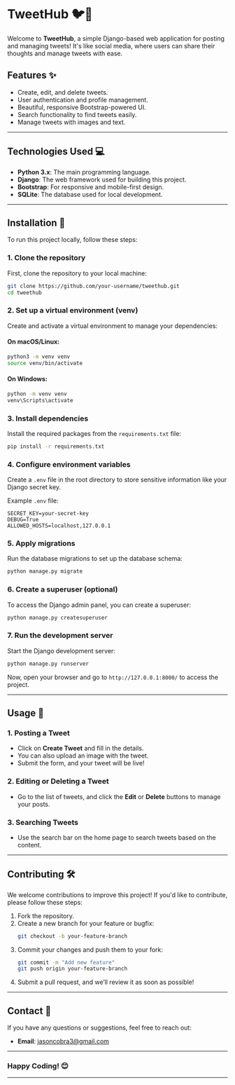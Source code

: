 

# **TweetHub** 🐦📱

Welcome to **TweetHub**, a simple Django-based web application for posting and managing tweets! It's like social media, where users can share their thoughts and manage tweets with ease.

## **Features** ✨
- Create, edit, and delete tweets.
- User authentication and profile management.
- Beautiful, responsive Bootstrap-powered UI.
- Search functionality to find tweets easily.
- Manage tweets with images and text.
  
---

## **Technologies Used** 💻
- **Python 3.x**: The main programming language.
- **Django**: The web framework used for building this project.
- **Bootstrap**: For responsive and mobile-first design.
- **SQLite**: The database used for local development.

---

## **Installation** 🔧

To run this project locally, follow these steps:

### **1. Clone the repository**
First, clone the repository to your local machine:

```bash
git clone https://github.com/your-username/tweethub.git
cd tweethub
```

### **2. Set up a virtual environment (venv)**
Create and activate a virtual environment to manage your dependencies:

#### On macOS/Linux:
```bash
python3 -m venv venv
source venv/bin/activate
```

#### On Windows:
```bash
python -m venv venv
venv\Scripts\activate
```

### **3. Install dependencies**
Install the required packages from the `requirements.txt` file:

```bash
pip install -r requirements.txt
```

### **4. Configure environment variables**
Create a `.env` file in the root directory to store sensitive information like your Django secret key.

Example `.env` file:
```
SECRET_KEY=your-secret-key
DEBUG=True
ALLOWED_HOSTS=localhost,127.0.0.1
```

### **5. Apply migrations**
Run the database migrations to set up the database schema:

```bash
python manage.py migrate
```

### **6. Create a superuser (optional)**
To access the Django admin panel, you can create a superuser:

```bash
python manage.py createsuperuser
```

### **7. Run the development server**
Start the Django development server:

```bash
python manage.py runserver
```

Now, open your browser and go to `http://127.0.0.1:8000/` to access the project.

---

## **Usage** 🚀

### **1. Posting a Tweet**
- Click on **Create Tweet** and fill in the details.
- You can also upload an image with the tweet.
- Submit the form, and your tweet will be live!

### **2. Editing or Deleting a Tweet**
- Go to the list of tweets, and click the **Edit** or **Delete** buttons to manage your posts.

### **3. Searching Tweets**
- Use the search bar on the home page to search tweets based on the content.

---

## **Contributing** 🛠

We welcome contributions to improve this project! If you'd like to contribute, please follow these steps:

1. Fork the repository.
2. Create a new branch for your feature or bugfix:
   ```bash
   git checkout -b your-feature-branch
   ```
3. Commit your changes and push them to your fork:
   ```bash
   git commit -m "Add new feature"
   git push origin your-feature-branch
   ```
4. Submit a pull request, and we’ll review it as soon as possible!

---

## **Contact** 📧
If you have any questions or suggestions, feel free to reach out:

- **Email**: jasoncobra3@gmail.com

---

### **Happy Coding!** 😊

---
